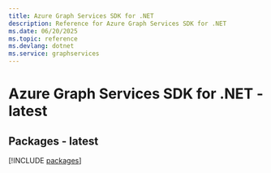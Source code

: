 ```yaml
---
title: Azure Graph Services SDK for .NET
description: Reference for Azure Graph Services SDK for .NET
ms.date: 06/20/2025
ms.topic: reference
ms.devlang: dotnet
ms.service: graphservices
---
```

# Azure Graph Services SDK for .NET - latest
## Packages - latest
[!INCLUDE [packages](graph-services-index.md)]
